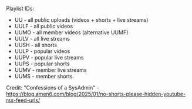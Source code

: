Playlist IDs:
* UU - all public uploads (videos + shorts + live streams)
* UULF - all public videos
* UUMO - all member videos (alternative UUMF)
* UULV - all live streams
* UUSH - all shorts
* UULP - popular videos
* UUPV - popular live streams
* UUPS - popular shorts
* UUMV - member live streams
* UUMS - member shorts

Credit: "Confessions of a SysAdmin" - https://blog.amen6.com/blog/2025/01/no-shorts-please-hidden-youtube-rss-feed-urls/
